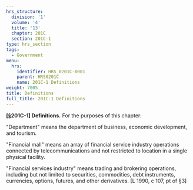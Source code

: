 ```yaml
---
hrs_structure:
  division: '1'
  volume: '4'
  title: '13'
  chapter: 201C
  section: 201C-1
type: hrs_section
tags:
  - Government
menu:
  hrs:
    identifier: HRS_0201C-0001
    parent: HRS0201C
    name: 201C-1 Definitions
weight: 7005
title: Definitions
full_title: 201C-1 Definitions
---
```

**[§201C-1] Definitions.** For the purposes of this chapter:

"Department" means the department of business, economic development, and tourism.

"Financial mall" means an array of financial service industry operations connected by telecommunications and not restricted to location in a single physical facility.

"Financial services industry" means trading and brokering operations, including but not limited to securities, commodities, debt instruments, currencies, options, futures, and other derivatives. [L 1990, c 107, pt of §3]